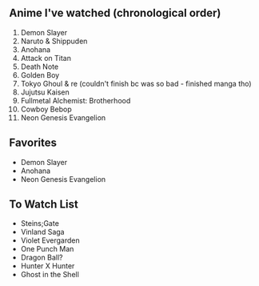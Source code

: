 ## Anime I've watched (chronological order)
1. Demon Slayer
2. Naruto & Shippuden
3. Anohana
4. Attack on Titan
5. Death Note
6. Golden Boy
7. Tokyo Ghoul & re (couldn't finish bc was so bad - finished manga tho)
8. Jujutsu Kaisen
9. Fullmetal Alchemist: Brotherhood
10. Cowboy Bebop
11. Neon Genesis Evangelion

## Favorites
* Demon Slayer
* Anohana
* Neon Genesis Evangelion

## To Watch List
* Steins;Gate
* Vinland Saga
* Violet Evergarden
* One Punch Man
* Dragon Ball?
* Hunter X Hunter
* Ghost in the Shell
